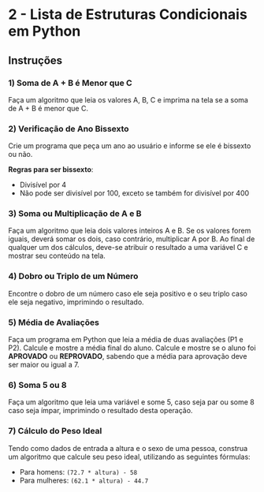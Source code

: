 # 2 - Lista de Estruturas Condicionais em Python

## Instruções

### 1) Soma de A + B é Menor que C
Faça um algoritmo que leia os valores A, B, C e imprima na tela se a soma de A + B é menor que C.

### 2) Verificação de Ano Bissexto
Crie um programa que peça um ano ao usuário e informe se ele é bissexto ou não.

**Regras para ser bissexto**:
- Divisível por 4
- Não pode ser divisível por 100, exceto se também for divisível por 400

### 3) Soma ou Multiplicação de A e B
Faça um algoritmo que leia dois valores inteiros A e B. Se os valores forem iguais, deverá somar os dois, caso contrário, multiplicar A por B. Ao final de qualquer um dos cálculos, deve-se atribuir o resultado a uma variável C e mostrar seu conteúdo na tela.

### 4) Dobro ou Triplo de um Número
Encontre o dobro de um número caso ele seja positivo e o seu triplo caso ele seja negativo, imprimindo o resultado.

### 5) Média de Avaliações
Faça um programa em Python que leia a média de duas avaliações (P1 e P2). Calcule e mostre a média final do aluno. Calcule e mostre se o aluno foi **APROVADO** ou **REPROVADO**, sabendo que a média para aprovação deve ser maior ou igual a 7.

### 6) Soma 5 ou 8
Faça um algoritmo que leia uma variável e some 5, caso seja par ou some 8 caso seja ímpar, imprimindo o resultado desta operação.

### 7) Cálculo do Peso Ideal
Tendo como dados de entrada a altura e o sexo de uma pessoa, construa um algoritmo que calcule seu peso ideal, utilizando as seguintes fórmulas:
- Para homens: `(72.7 * altura) - 58`
- Para mulheres: `(62.1 * altura) - 44.7`

